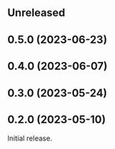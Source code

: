 <!-- Learn how to maintain this file at https://github.com/WordPress/gutenberg/tree/HEAD/packages#maintaining-changelogs. -->

## Unreleased

## 0.5.0 (2023-06-23)

## 0.4.0 (2023-06-07)

## 0.3.0 (2023-05-24)

## 0.2.0 (2023-05-10)

Initial release.
